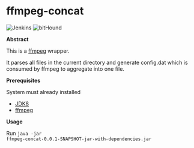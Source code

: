 # ffmpeg-concat
![Jenkins](https://img.shields.io/jenkins/s/https/jenkins.qa.ubuntu.com/view/Precise/view/All%20Precise/job/precise-desktop-amd64_default.svg)
![bitHound](https://img.shields.io/bithound/dependencies/github/rexxars/sse-channel.svg)

**Abstract**

This is a [ffmpeg](https://www.ffmpeg.org/download.html) wrapper.

It parses all files in the current directory and generate config.dat which is consumed by ffmpeg to aggregate into one file.

**Prerequisites**

System must already installed

* [JDK8](http://www.oracle.com/technetwork/java/javase/downloads/jdk8-downloads-2133151.html)
* [ffmpeg](https://www.ffmpeg.org/download.html)

**Usage**

Run <code>java -jar ffmpeg-concat-0.0.1-SNAPSHOT-jar-with-dependencies.jar</code>
